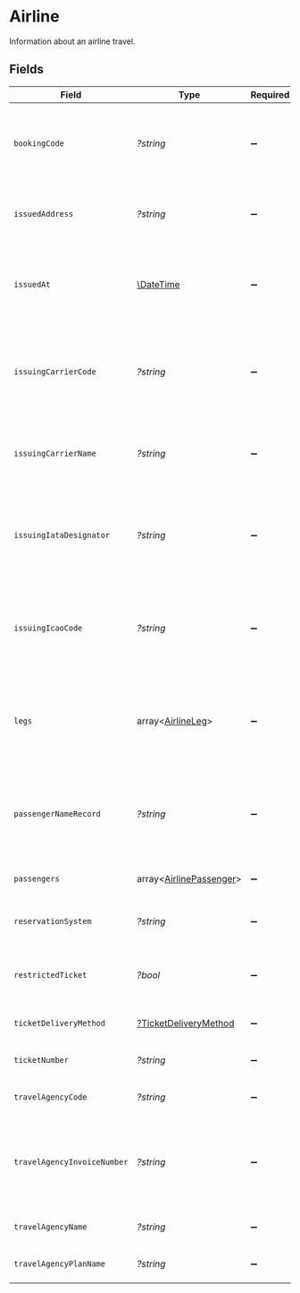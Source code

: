 # Airline

Information about an airline travel.


## Fields

| Field                                                                                 | Type                                                                                  | Required                                                                              | Description                                                                           | Example                                                                               |
| ------------------------------------------------------------------------------------- | ------------------------------------------------------------------------------------- | ------------------------------------------------------------------------------------- | ------------------------------------------------------------------------------------- | ------------------------------------------------------------------------------------- |
| `bookingCode`                                                                         | *?string*                                                                             | :heavy_minus_sign:                                                                    | The unique identifier of the reservation in the global distribution system.           | X36Q9C                                                                                |
| `issuedAddress`                                                                       | *?string*                                                                             | :heavy_minus_sign:                                                                    | The address of the place/agency that issued the ticket.                               | 123 Broadway, New York                                                                |
| `issuedAt`                                                                            | [\DateTime](https://www.php.net/manual/en/class.datetime.php)                         | :heavy_minus_sign:                                                                    | The date that the ticket was last issued in the airline reservation system.           | 2013-07-16T19:23:00.000+00:00                                                         |
| `issuingCarrierCode`                                                                  | *?string*                                                                             | :heavy_minus_sign:                                                                    | For airline aggregators, three-character IATA code of the airline issuing the ticket. | 649                                                                                   |
| `issuingCarrierName`                                                                  | *?string*                                                                             | :heavy_minus_sign:                                                                    | For airline aggregators, name of the airline issuing the ticket.                      | Air Transat A.T. Inc                                                                  |
| `issuingIataDesignator`                                                               | *?string*                                                                             | :heavy_minus_sign:                                                                    | For airline aggregators, two-character IATA code of the airline issuing the ticket.   | TS                                                                                    |
| `issuingIcaoCode`                                                                     | *?string*                                                                             | :heavy_minus_sign:                                                                    | For airline aggregators, three-character ICAO code of the airline issuing the ticket. | TSC                                                                                   |
| `legs`                                                                                | array<[AirlineLeg](./AirlineLeg.md)>                                                  | :heavy_minus_sign:                                                                    | An array of separate trip segments. Each leg contains detailed itinerary information. |                                                                                       |
| `passengerNameRecord`                                                                 | *?string*                                                                             | :heavy_minus_sign:                                                                    | The Passenger Name Record (PNR) in the airline reservation system.                    | JOHN L                                                                                |
| `passengers`                                                                          | array<[AirlinePassenger](./AirlinePassenger.md)>                                      | :heavy_minus_sign:                                                                    | An array of the travelling passengers.                                                |                                                                                       |
| `reservationSystem`                                                                   | *?string*                                                                             | :heavy_minus_sign:                                                                    | The name of the reservation system.                                                   | Amadeus                                                                               |
| `restrictedTicket`                                                                    | *?bool*                                                                               | :heavy_minus_sign:                                                                    | Indicates whether the ticket is restricted (refundable).                              | false                                                                                 |
| `ticketDeliveryMethod`                                                                | [?TicketDeliveryMethod](./TicketDeliveryMethod.md)                                    | :heavy_minus_sign:                                                                    | The delivery method of the ticket.                                                    | electronic                                                                            |
| `ticketNumber`                                                                        | *?string*                                                                             | :heavy_minus_sign:                                                                    | The airline's unique ticket number.                                                   | 123-1234-151555                                                                       |
| `travelAgencyCode`                                                                    | *?string*                                                                             | :heavy_minus_sign:                                                                    | The IATA travel agency code.                                                          | 12345                                                                                 |
| `travelAgencyInvoiceNumber`                                                           | *?string*                                                                             | :heavy_minus_sign:                                                                    | The reference number of the invoice that was issued by the travel agency.             | EG15555155                                                                            |
| `travelAgencyName`                                                                    | *?string*                                                                             | :heavy_minus_sign:                                                                    | The name of the travel agency.                                                        | ACME Agency                                                                           |
| `travelAgencyPlanName`                                                                | *?string*                                                                             | :heavy_minus_sign:                                                                    | The name of the travel agency plan.                                                   | B733                                                                                  |